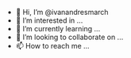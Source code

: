 - 👋 Hi, I’m @ivanandresmarch
- 👀 I’m interested in ...
- 🌱 I’m currently learning ...
- 💞️ I’m looking to collaborate on ...
- 📫 How to reach me ...

<!---
ivanandresmarch/ivanandresmarch is a ✨ special ✨ repository because its `README.md` (this file) appears on your GitHub profile.
You can click the Preview link to take a look at your changes.
--->
